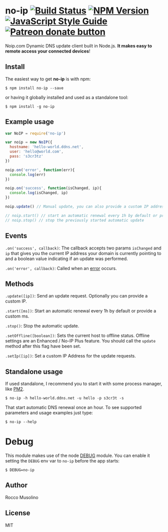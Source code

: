 # no-ip [![Build Status](https://travis-ci.org/roccomuso/no-ip.svg?branch=master)](https://travis-ci.org/roccomuso/no-ip) [![NPM Version](https://img.shields.io/npm/v/no-ip.svg)](https://www.npmjs.com/package/no-ip) [![JavaScript Style Guide](https://img.shields.io/badge/code_style-standard-brightgreen.svg)](https://standardjs.com) <span class="badge-patreon"><a href="https://patreon.com/roccomuso" title="Donate to this project using Patreon"><img src="https://img.shields.io/badge/patreon-donate-yellow.svg" alt="Patreon donate button" /></a></span>

Noip.com Dynamic DNS update client built in Node.js. **It makes easy to remote access your connected devices**!


## Install

The easiest way to get **no-ip** is with npm:

    $ npm install no-ip --save

or having it globally installed and used as a standalone tool:

    $ npm install -g no-ip

## Example usage

```javascript
var NoIP = require('no-ip')

var noip = new NoIP({
  hostname: 'hello-world.ddns.net',
  user: 'hello@world.com',
  pass: 's3cr3tz'
})

noip.on('error', function(err){
  console.log(err)
})

noip.on('success', function(isChanged, ip){
  console.log(isChanged, ip)
})

noip.update() // Manual update, you can also provide a custom IP address

// noip.start() // start an automatic renewal every 1h by default or provide a custom ms.
// noip.stop() // stop the previously started automatic update

```

## Events

`.on('success', callback)`: The callback accepts two params `isChanged` and `ip` that gives you the current IP address your domain is currently pointing to and a boolean value indicating if an update was performed.

`.on('error', callback)`: Called when an [error](https://www.noip.com/integrate/response) occurs.

## Methods

`.update([ip])`: Send an update request. Optionally you can provide a custom IP.

`.start([ms])`: Start an automatic renewal every 1h by default or provide a custom ms.

`.stop()`: Stop the automatic update.

`.setOffline([boolean])`: Sets the current host to offline status. Offline settings are an Enhanced / No-IP Plus feature. You should call the `update` method after this flag have been set.

`.setIp([ip])`: Set a custom IP Address for the update requests.

## Standalone usage

If used standalone, I recommend you to start it with some process manager, like [PM2](https://github.com/Unitech/pm2).

    $ no-ip -h hello-world.ddns.net -u hello -p s3cr3t -s

That start automatic DNS renewal once an hour.
To see supported parameters and usage examples just type:

    $ no-ip --help


# Debug

This module makes use of the node [DEBUG](https://github.com/visionmedia/debug) module.
You can enable it setting the `DEBUG` env var to `no-ip` before the app starts:

    $ DEBUG=no-ip

## Author

Rocco Musolino

## License

MIT
